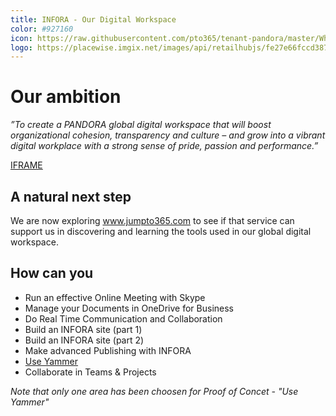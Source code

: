 ```yaml
---
title: INFORA - Our Digital Workspace
color: #927160
icon: https://raw.githubusercontent.com/pto365/tenant-pandora/master/White-pandora-o-crown.png
logo: https://placewise.imgix.net/images/api/retailhubjs/fe27e66fccd387cd97fe1f54495b858c
---
```


# Our ambition

*”To create a PANDORA global digital workspace 
that will boost organizational cohesion, transparency and culture – and grow into a vibrant digital workplace with a strong sense of pride, passion and performance.”*                                                       

[IFRAME](https://web.microsoftstream.com/embed/video/80a1cf0f-ad6a-4eee-8c1e-8bdce8acd64f?autoplay=false&showinfo=true)

## A natural next step

We are now exploring www.jumpto365.com to see if that service can support us in discovering and learning the tools used in our global digital workspace.

## How can you 

- Run an effective Online Meeting with Skype
- Manage your Documents in OneDrive for Business
- Do Real Time Communication and Collaboration
- Build an INFORA site (part 1)
- Build an INFORA site (part 2)
- Make advanced Publishing with INFORA
- [Use Yammer](https://preview.app.jumpto365.com/scenario/generic/yammer/taskarea)
- Collaborate in Teams & Projects

*Note that only one area has been choosen for Proof of Concet - "Use Yammer"*